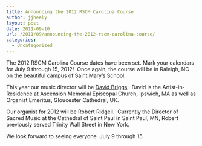 ```yaml
---
title: Announcing the 2012 RSCM Carolina Course
author: jjneely
layout: post
date: 2011-09-10
url: /2011/09/announcing-the-2012-rscm-carolina-course/
categories:
  - Uncategorized
---
```

The 2012 RSCM Carolina Course dates have been set. Mark your calendars for July 9 through 15, 2012!  Once again, the course will be in Raleigh, NC on the beautiful campus of Saint Mary&#8217;s School.

This year our music director will be [David Briggs][1].  David is the Artist-in-Residence at Ascension Memorial Episcopal Church, Ipswich, MA as well as Organist Emeritus, Gloucester Cathedral, UK.

Our organist for 2012 will be Robert Ridgell.  Currently the Director of Sacred Music at the Cathedral of Saint Paul in Saint Paul, MN, Robert previously served Trinity Wall Street in New York.

We look forward to seeing everyone  July 9 through 15.

 [1]: http://www.david-briggs.org/ "David Briggs"